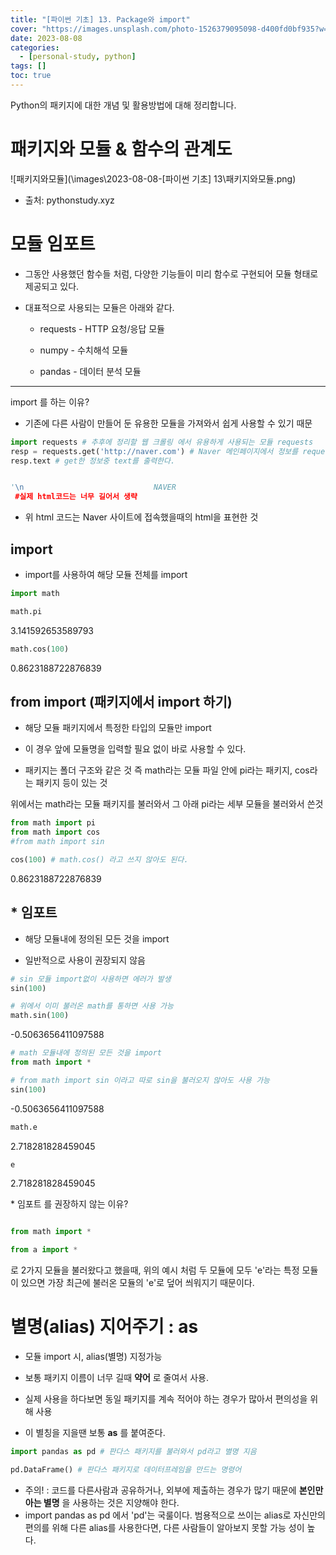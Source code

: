 ```yaml
---
title: "[파이썬 기초] 13. Package와 import"
cover: "https://images.unsplash.com/photo-1526379095098-d400fd0bf935?w=1920&h=1080&fit=crop"
date: 2023-08-08
categories:
  - [personal-study, python]
tags: []
toc: true
---
```

Python의 패키지에 대한 개념 및 활용방법에 대해 정리합니다.

# 패키지와 모듈 & 함수의 관계도

![패키지와모듈](\images\2023-08-08-[파이썬 기초] 13\패키지와모듈.png)

- 출처: pythonstudy.xyz

# 모듈 임포트

 + 그동안 사용했던 함수들 처럼, 다양한 기능들이 미리 함수로 구현되어 모듈 형태로 제공되고 있다.

 + 대표적으로 사용되는 모듈은 아래와 같다.

     + requests - HTTP 요청/응답 모듈
    
     + numpy - 수치해석 모듈 
    
     + pandas - 데이터 분석 모듈

---


import 를 하는 이유?

+ 기존에 다른 사람이 만들어 둔 유용한 모듈을 가져와서 쉽게 사용할 수 있기 때문

```python
import requests # 추후에 정리할 웹 크롤링 에서 유용하게 사용되는 모듈 requests
resp = requests.get('http://naver.com') # Naver 메인페이지에서 정보를 request하여 get한다.
resp.text # get한 정보중 text를 출력한다.
```

```python

'\n                             NAVER                      
 #실제 html코드는 너무 길어서 생략
```

- 위 html 코드는 Naver 사이트에 접속했을때의 html을 표현한 것

## import 

 - import를 사용하여 해당 모듈 전체를 import

```python
import math
```

```python
math.pi
```


3.141592653589793


```python
math.cos(100)
```


0.8623188722876839

## from import (패키지에서 import 하기)

 - 해당 모듈 패키지에서 특정한 타입의 모듈만 import

 - 이 경우 앞에 모듈명을 입력할 필요 없이 바로 사용할 수 있다.

 - 패키지는 폴더 구조와 같은 것 즉 math라는 모듈 파일 안에 pi라는 패키지, cos라는 패키지 등이 있는 것

위에서는 math라는 모듈 패키지를 불러와서 그 아래 pi라는 세부 모듈을 불러와서 쓴것

```python
from math import pi
from math import cos
#from math import sin
```

```python
cos(100) # math.cos() 라고 쓰지 않아도 된다.
```


0.8623188722876839

## \* 임포트

 - 해당 모듈내에 정의된 모든 것을 import

 - 일반적으로 사용이 권장되지 않음

```python
# sin 모듈 import없이 사용하면 에러가 발생
sin(100)
```

```python
# 위에서 이미 불러온 math를 통하면 사용 가능
math.sin(100)
```


-0.5063656411097588


```python
# math 모듈내에 정의된 모든 것을 import
from math import *
```

```python
# from math import sin 이라고 따로 sin을 불러오지 않아도 사용 가능
sin(100)
```


-0.5063656411097588


```python
math.e
```


2.718281828459045


```python
e
```


2.718281828459045

\* 임포트 를 권장하지 않는 이유?

```python

from math import *

from a import *

```

로 2가지 모듈을 불러왔다고 했을때, 위의 예시 처럼 두 모듈에 모두 'e'라는 특정 모듈이 있으면 가장 최근에 불러온 모듈의 'e'로 덮어 씌워지기 때문이다.

# 별명(alias) 지어주기 : as 

 - 모듈 import 시, alias(별명) 지정가능

 - 보통 패키지 이름이 너무 길때 **약어** 로 줄여서 사용. 

 - 실제 사용을 하다보면 동일 패키지를 계속 적어야 하는 경우가 많아서 편의성을 위해 사용

 - 이 별칭을 지을땐 보통 **as** 를 붙여준다.

```python
import pandas as pd # 판다스 패키지를 불러와서 pd라고 별명 지음
```

```python
pd.DataFrame() # 판다스 패키지로 데이터프레임을 만드는 명령어
```

- 주의! : 코드를 다른사람과 공유하거나, 외부에 제출하는 경우가 많기 때문에 **본인만 아는 별명** 을 사용하는 것은 지양해야 한다.
- import pandas as pd 에서 'pd'는 국룰이다. 범용적으로 쓰이는 alias로 자신만의 편의를 위해 다른 alias를 사용한다면, 다른 사람들이 알아보지 못할 가능 성이 높다.

